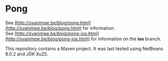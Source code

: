 # Pong

See [http://svanimpe.be/blog/pong.html](http://svanimpe.be/blog/pong.html) for information.  
See [http://svanimpe.be/blog/pong-ios.html](http://svanimpe.be/blog/pong-ios.html) for information on the **ios** branch.

This repository contains a Maven project. It was last tested using NetBeans 8.0.2 and JDK 8u25.
